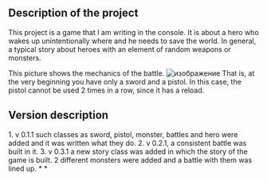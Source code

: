 <h2>Description of the project</h2>
This project is a game that I am writing in the console. It is about a hero who wakes up unintentionally where and he needs to save the world. In general, a typical story about heroes with an element of random weapons or monsters.

This picture shows the mechanics of the battle. 
![изображение](https://user-images.githubusercontent.com/90257039/140470479-174baddd-abce-49ad-9276-94027b409543.png)
That is, at the very beginning you have only a sword and a pistol. In this case, the pistol cannot be used 2 times in a row, since it has a reload. 


<h2>Version description </h2>
1. v 0.1.1 such classes as sword, pistol, monster, battles and hero were added and it was written what they do.
2. v 0.2.1, a consistent battle was built in it.
3. v 0.3.1 a new story class was added in which the story of the game is built. 2 different monsters were added and a battle with them was lined up. 
* 
* 

